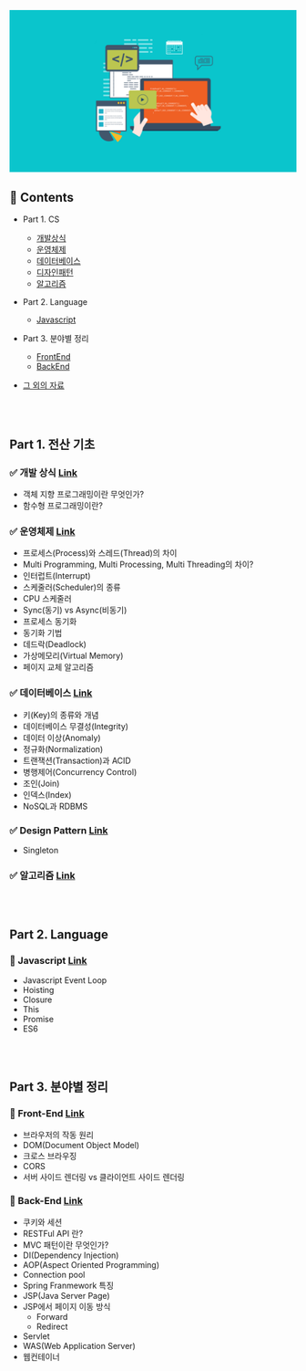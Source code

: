 ![MainIMG](./assets/images/developer.png)

## 📝 Contents

- Part 1. CS
  - [개발상식](./CS/README.md)
  - [운영체제](./OS/README.md)
  - [데이터베이스](./Database/README.md)
  - [디자인패턴](./DesignPattern/README.md)
  - [알고리즘](./Algorithm/README.md)

- Part 2. Language
  - [Javascript](./Javascript/README.md)

- Part 3. 분야별 정리
  - [FrontEnd](./FrontEnd/README.md)
  - [BackEnd](./BackEnd/README.md)

- [그 외의 자료](./Etc/README.md)

<br><br>

## Part 1. 전산 기초

### ✅ 개발 상식 [Link](./CS/README.md)
  - 객체 지향 프로그래밍이란 무엇인가?
  - 함수형 프로그래밍이란?

### ✅ 운영체제 [Link](./OS/README.md)
  - 프로세스(Process)와 스레드(Thread)의 차이
  - Multi Programming, Multi Processing, Multi Threading의 차이?
  - 인터럽트(Interrupt)
  - 스케줄러(Scheduler)의 종류
  - CPU 스케줄러
  - Sync(동기) vs Async(비동기)
  - 프로세스 동기화
  - 동기화 기법
  - 데드락(Deadlock)
  - 가상메모리(Virtual Memory)
  - 페이지 교체 알고리즘

### ✅ 데이터베이스 [Link](./Database/README.md)
  - 키(Key)의 종류와 개념
  - 데이터베이스 무결성(Integrity)
  - 데이터 이상(Anomaly)
  - 정규화(Normalization)
  - 트랜잭션(Transaction)과 ACID
  - 병행제어(Concurrency Control)
  - 조인(Join)
  - 인덱스(Index)
  - NoSQL과 RDBMS

### ✅ Design Pattern [Link](./DesignPattern/README.md)
  - Singleton

### ✅ 알고리즘 [Link](./Algorithm/README.md)

<br><br>

## Part 2. Language

### 💎 Javascript [Link](./Javascript/README.md)
  - Javascript Event Loop
  - Hoisting
  - Closure
  - This
  - Promise
  - ES6

<br><br>

## Part 3. 분야별 정리

### 🌈 Front-End [Link](./FrontEnd/README.md)
  - 브라우저의 작동 원리
  - DOM(Document Object Model)
  - 크로스 브라우징
  - CORS
  - 서버 사이드 렌더링 vs 클라이언트 사이드 렌더링

### 🌈 Back-End [Link](./BackEnd/README.md)
  - 쿠키와 세션
  - RESTFul API 란?
  - MVC 패턴이란 무엇인가?
  - DI(Dependency Injection)
  - AOP(Aspect Oriented Programming)
  - Connection pool
  - Spring Franmework 특징
  - JSP(Java Server Page)
  - JSP에서 페이지 이동 방식
    - Forward
    - Redirect
  - Servlet
  - WAS(Web Application Server)
  - 웹컨테이너
